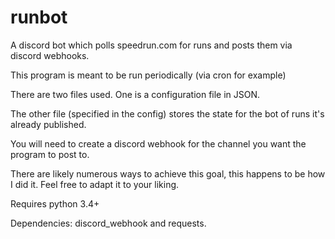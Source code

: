 # runbot
A discord bot which polls speedrun.com for runs and posts them via discord webhooks.

This program is meant to be run periodically (via cron for example)

There are two files used.  One is a configuration file in JSON.

The other file (specified in the config) stores the state for the bot of runs it's already published.

You will need to create a discord webhook for the channel you want the program to post to.

There are likely numerous ways to achieve this goal, this happens to be how I did it.  Feel free to adapt it to your liking.

Requires python 3.4+

Dependencies: discord_webhook and requests.
